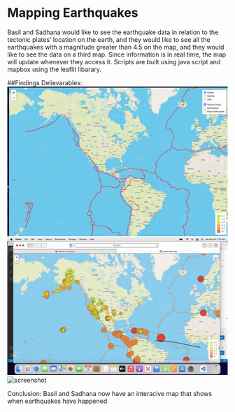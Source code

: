 # Mapping Earthquakes
 Basil and Sadhana would like to see the earthquake data in relation to the tectonic plates’ location on the earth, and they would like to see all the earthquakes with a magnitude greater than 4.5 on the map, and they would like to see the data on a third map. Since information is in real time, the map will update whenever they access it. Scripts are built using java script and mapbox using the leaflit libarary.


##Findings 
Delievarables:
![screenshot](techimage.png)
![screenshot](map1.png)
![screenshot](map2.png)

Conclusion: Basil and Sadhana now have an interacive map that shows when earthquakes have happened

